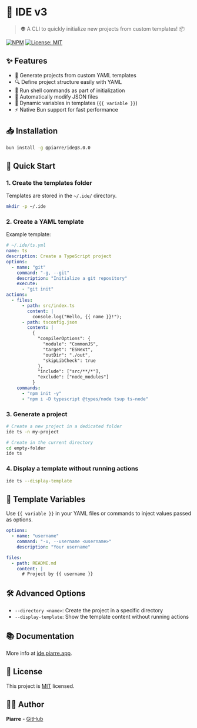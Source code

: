 # 🚀 IDE v3

> 👽️ A CLI to quickly initialize new projects from custom templates! 📦️

[![NPM](https://img.shields.io/npm/v/@piarre/idev2.svg)](https://www.npmjs.com/package/@piarre/idev2)
[![License: MIT](https://img.shields.io/badge/License-MIT-yellow.svg)](LICENSE)

## ✨ Features

- 🧩 Generate projects from custom YAML templates
- 🔍 Define project structure easily with YAML
- 🔧 Run shell commands as part of initialization
- 🧰 Automatically modify JSON files
- 🔄 Dynamic variables in templates (`{{ variable }}`)
- ⚡️ Native Bun support for fast performance

## 📥 Installation

```bash
bun install -g @piarre/ide@3.0.0
```

## 🏁 Quick Start

### 1. Create the templates folder

Templates are stored in the `~/.ide/` directory.

```bash
mkdir -p ~/.ide
```

### 2. Create a YAML template

Example template:

```yaml
# ~/.ide/ts.yml
name: ts
description: Create a TypeScript project
options:
  - name: "git"
    command: "-g, --git"
    description: "Initialize a git repository"
    execute:
      - "git init"
actions:
  - files:
      - path: src/index.ts
        content: |
          console.log("Hello, {{ name }}!");
      - path: tsconfig.json
        content: |
          {
            "compilerOptions": {
              "module": "CommonJS",
              "target": "ESNext",
              "outDir": "./out",
              "skipLibCheck": true
            },
            "include": ["src/**/*"],
            "exclude": ["node_modules"]
          }
    commands:
      - "npm init -y"
      - "npm i -D typescript @types/node tsup ts-node"
```

### 3. Generate a project

```bash
# Create a new project in a dedicated folder
ide ts -n my-project

# Create in the current directory
cd empty-folder
ide ts
```

### 4. Display a template without running actions

```bash
ide ts --display-template
```

## 🔄 Template Variables

Use `{{ variable }}` in your YAML files or commands to inject values passed as options.

```yaml
options:
  - name: "username"
    command: "-u, --username <username>"
    description: "Your username"

files:
  - path: README.md
    content: |
      # Project by {{ username }}
```

## 🛠️ Advanced Options

- `--directory <name>`: Create the project in a specific directory
- `--display-template`: Show the template content without running actions

## 📚 Documentation

More info at [ide.piarre.app](https://ide.piarre.app/).

## 📜 License

This project is [MIT](LICENSE) licensed.

## 👨‍💻 Author

**Piarre** - [GitHub](https://github.com/Piarre)

